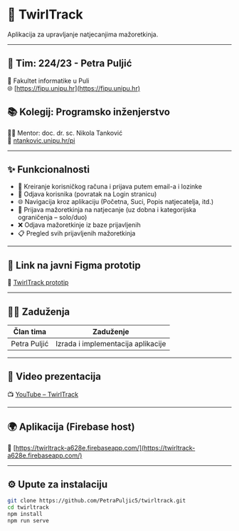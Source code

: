 # 💃 TwirlTrack

Aplikacija za upravljanje natjecanjima mažoretkinja.

---

## 👥 Tim: 224/23 - Petra Puljić  
📍 Fakultet informatike u Puli  
🌐 [https://fipu.unipu.hr](https://fipu.unipu.hr)

## 📚 Kolegij: Programsko inženjerstvo  
👨‍🏫 Mentor: doc. dr. sc. Nikola Tanković  
🔗 [ntankovic.unipu.hr/pi](http://ntankovic.unipu.hr/pi)

---

## ✨ Funkcionalnosti

- 👤 Kreiranje korisničkog računa i prijava putem email-a i lozinke  
- 🚪 Odjava korisnika (povratak na Login stranicu)  
- 🌐 Navigacija kroz aplikaciju (Početna, Suci, Popis natjecatelja, itd.)  
- 📝 Prijava mažoretkinja na natjecanje (uz dobna i kategorijska ograničenja – solo/duo)  
- ❌ Odjava mažoretkinje iz baze prijavljenih  
- 📋 Pregled svih prijavljenih mažoretkinja  

---

## 🔗 Link na javni Figma prototip  
🎨 [TwirlTrack prototip](https://www.figma.com/design/0ExEpyUlnYzHfjImiTCqxe/TwirlTrack---prototip)

---

## 👩‍💻 Zaduženja

| Član tima     | Zaduženje                             |
|---------------|----------------------------------------|
| Petra Puljić  | Izrada i implementacija aplikacije     |

---

## 🎥 Video prezentacija  
📺 [YouTube – TwirlTrack](https://youtu.be/FXybIxt0gk4)

---

## 🌍 Aplikacija (Firebase host)  
🔗 [https://twirltrack-a628e.firebaseapp.com/](https://twirltrack-a628e.firebaseapp.com/)

---

## ⚙️ Upute za instalaciju

```bash
git clone https://github.com/PetraPuljic5/twirltrack.git
cd twirltrack
npm install
npm run serve